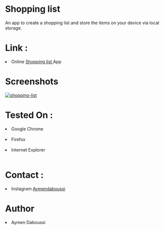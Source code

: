 <h1> Shopping list </h1>

An app to create a shopping list and store the items on your device via local storage.

<h1> Link : </h1>

<li> Online <a href="https://ay-da.github.io/Shopping-list/"> Shopping list </a> App </li>
<h1>Screenshots </h1>

<a href="https://ibb.co/ZKmGxXC"><img src="https://i.ibb.co/mt8b4T7/shopping-list.jpg" alt="shopping-list" border="0"></a><br />

<h1> Tested On :</h1>

<li> Google Chrome </li> <br>
<li> Firefox </li> <br>
<li> Internet Explorer </li> <br>

<h1> Contact : </h1>

<li> Instagram <a href="https://www.instagram.com/aymendaboussi"> Aymendaboussi </a> </li>

<h1> Author </h1>
<li> Aymen Daboussi </li>
